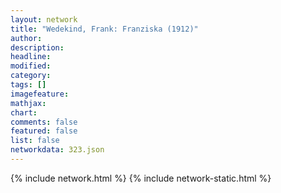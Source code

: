 ```yaml
---
layout: network
title: "Wedekind, Frank: Franziska (1912)"
author:
description:
headline:
modified:
category:
tags: []
imagefeature: 
mathjax: 
chart: 
comments: false
featured: false
list: false
networkdata: 323.json
---
```

{% include network.html %}
{% include network-static.html %}
